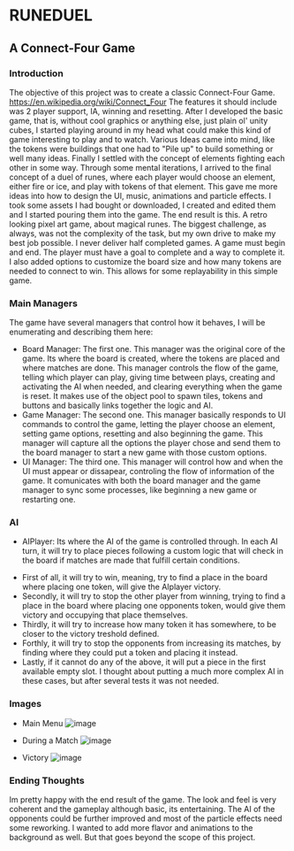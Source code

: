 # RUNEDUEL
## A Connect-Four Game

### Introduction
The objective of this project was to create a classic Connect-Four Game. https://en.wikipedia.org/wiki/Connect_Four
The features it should include was 2 player support, IA, winning and resetting.
After I developed the basic game, that is, without cool graphics or anything else, just plain ol' unity cubes, I started playing around in my head what could make this kind of game interesting to play and to watch. Various Ideas came into mind, like the tokens were buildings that one had to "Pile up" to build something or well many ideas.
Finally I settled with the concept of elements fighting each other in some way. Through some mental iterations, I arrived to the final concept of a duel of runes, where each player would choose an element, either fire or ice, and play with tokens of that element.
This gave me more ideas into how to design the UI, music, animations and particle effects. I took some assets I had bought or downloaded, I created and edited them and I started pouring them into the game.
The end result is this. A retro looking pixel art game, about magical runes.
The biggest challenge, as always, was not the complexity of the task, but my own drive to make my best job possible. I never deliver half completed games. 
A game must begin and end. The player must have a goal to complete and a way to complete it.
I also added options to customize the board size and how many tokens are needed to connect to win. This allows for some replayability in this simple game.

### Main Managers
The game have several managers that control how it behaves, I will be enumerating and describing them here:
* Board Manager: The first one. This manager was the original core of the game. Its where the board is created, where the tokens are placed and where matches are done. This manager controls the flow of the game, telling which player can play, giving time between plays, creating and activating the AI when needed, and clearing everything when the game is reset. It makes use of the object pool to spawn tiles, tokens and buttons and basically links together the logic and AI.
* Game Manager: The second one. This manager basically responds to UI commands to control the game, letting the player choose an element, setting game options, resetting and also beginning the game. This manager will capture all the options the player chose and send them to the board manager to start a new game with those custom options.
* UI Manager: The third one. This manager will control how and when the UI must appear or dissapear, controling the flow of information of the game. It comunicates with both the board manager and the game manager to sync some processes, like beginning a new game or restarting one.

### AI
* AIPlayer: Its where the AI of the game is controlled through. In each AI turn, it will try to place pieces following a custom logic that will check in the board if matches are made that fulfill certain conditions. 
- First of all, it will try to win, meaning, try to find a place in the board where placing one token, will give the AIplayer victory.
- Secondly, it will try to stop the other player from winning, trying to find a place in the board where placing one opponents token, would give them victory and occupying that place themselves.
- Thirdly, it will try to increase how many token it has somewhere, to be closer to the victory treshold defined.
- Forthly, it will try to stop the opponents from increasing its matches, by finding where they could put a token and placing it instead.
- Lastly, if it cannot do any of the above, it will put a piece in the first available empty slot. I thought about putting a much more complex AI in these cases, but after several tests it was not needed.

### Images
* Main Menu
![image](https://user-images.githubusercontent.com/56565104/127744496-e039c4a9-fa32-4a76-802e-ad9749d3179b.png)

* During a Match
![image](https://user-images.githubusercontent.com/56565104/127744491-9b152195-581d-4d7c-8cf7-9f1fab914247.png)

* Victory
![image](https://user-images.githubusercontent.com/56565104/127744473-c06320c7-f077-442c-b8b5-49014c6cc15c.png)

### Ending Thoughts
Im pretty happy with the end result of the game. The look and feel is very coherent and the gameplay although basic, its entertaining.
The AI of the opponents could be further improved and most of the particle effects need some reworking. I wanted to add more flavor and animations to the background as well. But that goes beyond the scope of this project.
